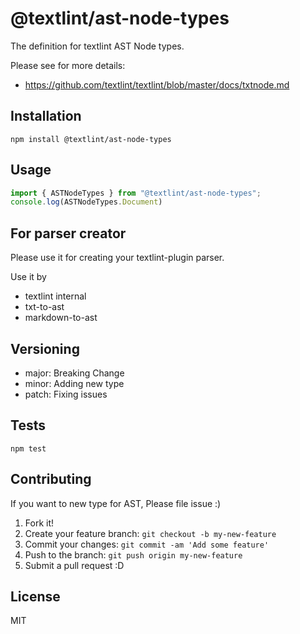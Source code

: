 # @textlint/ast-node-types

The definition for textlint AST Node types.

Please see for more details:

- <https://github.com/textlint/textlint/blob/master/docs/txtnode.md>

## Installation

    npm install @textlint/ast-node-types

## Usage

```js
import { ASTNodeTypes } from "@textlint/ast-node-types";
console.log(ASTNodeTypes.Document)
```

## For parser creator

Please use it for creating your textlint-plugin parser.

Use it by

- textlint internal
- txt-to-ast
- markdown-to-ast

## Versioning

- major: Breaking Change
- minor: Adding new type
- patch: Fixing issues

## Tests

    npm test

## Contributing

If you want to new type for AST, Please file issue :)

1. Fork it!
2. Create your feature branch: `git checkout -b my-new-feature`
3. Commit your changes: `git commit -am 'Add some feature'`
4. Push to the branch: `git push origin my-new-feature`
5. Submit a pull request :D

## License

MIT
